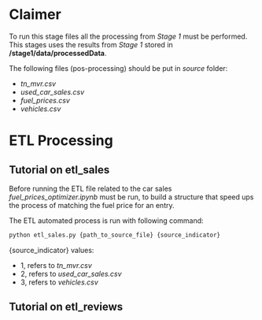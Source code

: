 
# Claimer
To run this stage files all the processing from *Stage 1* must be performed.
This stages uses the results from *Stage 1* stored in **/stage1/data/processedData**.

The following files (pos-processing) should be put in *source* folder:
 - *tn_mvr.csv*
 - *used_car_sales.csv*
 - *fuel_prices.csv*
 - *vehicles.csv*


# ETL Processing

## Tutorial on etl_sales
Before running the ETL file related to the car sales *fuel_prices_optimizer.ipynb* must be run, to build a structure that speed ups the process of matching the fuel price for an entry. 

The ETL automated process is run with following command:
```bash
python etl_sales.py {path_to_source_file} {source_indicator}
```

{source_indicator} values: 
 * $1$, refers to *tn_mvr.csv*
 * $2$, refers to *used_car_sales.csv*
 * $3$, refers to *vehicles.csv*

## Tutorial on etl_reviews

